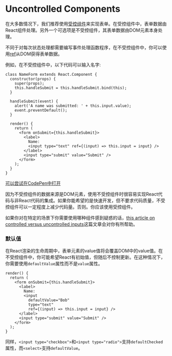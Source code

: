 # Uncontrolled Components

在大多数情况下，我们推荐使用[受控组件](https://facebook.github.io/react/docs/forms.html)来实现表单。在受控组件中，表单数据由React组件处理。另外一个可选项是不受控组件，其表单数据由DOM元素本身处理。

不同于对每次状态处理都需要编写事件处理函数程序，在不受控组件中，你可以使用[ref](https://facebook.github.io/react/docs/refs-and-the-dom.html)从DOM获得表单数据。

例如，在不受控组件中，以下代码可以输入名字:

```javascript{8,17}
class NameForm extends React.Component {
  constructor(props) {
    super(props);
    this.handleSubmit = this.handleSubmit.bind(this);
  }

  handleSubmit(event) {
    alert('A name was submitted: ' + this.input.value);
    event.preventDefault();
  }

  render() {
    return (
      <form onSubmit={this.handleSubmit}>
        <label>
          Name:
          <input type="text" ref={(input) => this.input = input} />
        </label>
        <input type="submit" value="Submit" />
      </form>
    );
  }
}
```

[可以尝试在CodePen中打开](https://codepen.io/gaearon/pen/WooRWa?editors=0010)

因为不受控组件的数据来源是DOM元素，使用不受控组件时很容易实现React代码与非React代码的集成。如果你能希望的是快速开发，但不要求代码质量，不受控组件可以一定程度上减少代码量。否则。你应该使用受控组件。

如果你对在特定的场景下你需要使用哪种组件感到疑惑的话，[this article on controlled versus uncontrolled inputs](http://goshakkk.name/controlled-vs-uncontrolled-inputs-react/)这篇文章会对你有所帮助。

### 默认值

在React渲染的生命周期中，表单元素的value值将会覆盖DOM中的value值。在不受控组件中，你可能希望React有初始值，但随后不控制更新。在这种情况下，你需要使用`defaultValue`属性而不是`value`属性。

```javascript{7}
render() {
  return (
    <form onSubmit={this.handleSubmit}>
      <label>
        Name:
        <input
          defaultValue="Bob"
          type="text"
          ref={(input) => this.input = input} />
      </label>
      <input type="submit" value="Submit" />
    </form>
  );
}
```

同样，`<input type="checkbox">`和`<input type="radio">`支持`defaultChecked`属性，而`<select>`支持`defaultValue`。